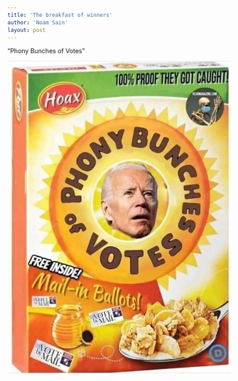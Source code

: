 ```yaml
---
title: 'The breakfast of winners'
author: 'Noam Sain'
layout: post
---
```


“Phony Bunches of Votes”

![The breakfast of winners](/assets/2021/2021-01-phony-bunches-of-votes.jpg "The breakfast of winners")
